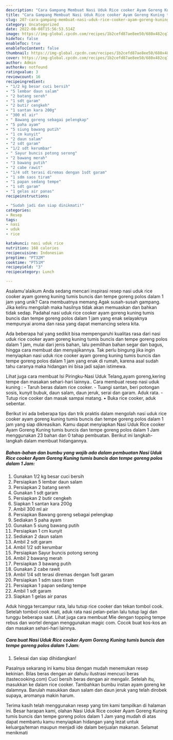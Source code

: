```yaml
---
description: "Cara Gampang Membuat Nasi Uduk Rice cooker Ayam Goreng Kuning tumis buncis dan tempe goreng polos dalam 1 Jam{ yang Enak"
title: "Cara Gampang Membuat Nasi Uduk Rice cooker Ayam Goreng Kuning tumis buncis dan tempe goreng polos dalam 1 Jam{ yang Enak"
slug: 207-cara-gampang-membuat-nasi-uduk-rice-cooker-ayam-goreng-kuning-tumis-buncis-dan-tempe-goreng-polos-dalam-1-jam-yang-enak
category: Uncategorized
date: 2022-08-08T15:56:53.514Z
image: https://img-global.cpcdn.com/recipes/1b2cefd87ae8ee50/680x482cq70/nasi-uduk-rice-cooker-ayam-goreng-kuning-tumis-buncis-dan-tempe-goreng-polos-dalam-1-jam-foto-resep-utama.jpg
hideToc: false
enableToc: true
enableTocContent: false
thumbnail: https://img-global.cpcdn.com/recipes/1b2cefd87ae8ee50/680x482cq70/nasi-uduk-rice-cooker-ayam-goreng-kuning-tumis-buncis-dan-tempe-goreng-polos-dalam-1-jam-foto-resep-utama.jpg
cover: https://img-global.cpcdn.com/recipes/1b2cefd87ae8ee50/680x482cq70/nasi-uduk-rice-cooker-ayam-goreng-kuning-tumis-buncis-dan-tempe-goreng-polos-dalam-1-jam-foto-resep-utama.jpg
author: Admin
authorAv: notfound
ratingvalue: 3
reviewcount: 16
recipeingredient:
- "1/2 kg besar cuci bersih"
- "5 lembar daun salam"
- "2 batang sereh"
- "1 sdt garam"
- "2 butir cengkeh"
- "1 santan kara 200g"
- "300 ml air"
- " Bawang goreng sebagai pelengkap"
- "5 paha ayam"
- "5 siung bawang putih"
- "1 cm kunyit"
- "2 daun salam"
- "2 sdt garam"
- "1/2 sdt kerumbar"
- " Sayur buncis potong serong"
- "2 bawang merah"
- "3 bawang putih"
- "2 cabe rawit"
- "1/4 sdt terasi diremas dengan 1sdt garam"
- "1 sdm saos tiram"
- "1 papan sedang tempe"
- "1 sdt garam"
- "1 gelas air panas"
recipeinstructions:

- "Sudah jadi dan siap dinikmati!"
categories:
- Resep
tags:
- nasi
- uduk
- rice

katakunci: nasi uduk rice 
nutrition: 168 calories
recipecuisine: Indonesian
preptime: "PT32M"
cooktime: "PT51M"
recipeyield: "3"
recipecategory: Lunch

---
```



Asalamu'alaikum Anda sedang mencari inspirasi resep nasi uduk rice cooker ayam goreng kuning tumis buncis dan tempe goreng polos dalam 1 jam yang unik? Cara membuatnya memang Agak susah-susah gampang. Jika keliru mengolah maka hasilnya tidak akan memuaskan dan bahkan tidak sedap. Padahal nasi uduk rice cooker ayam goreng kuning tumis buncis dan tempe goreng polos dalam 1 jam yang enak selayaknya mempunyai aroma dan rasa yang dapat memancing selera kita.


Ada beberapa hal yang sedikit bisa mempengaruhi kualitas rasa dari nasi uduk rice cooker ayam goreng kuning tumis buncis dan tempe goreng polos dalam 1 jam, mulai dari jenis bahan, lalu pemilihan bahan segar dan bagus, hingga cara membuat dan menyajikannya. Tak perlu bingung jika ingin menyiapkan nasi uduk rice cooker ayam goreng kuning tumis buncis dan tempe goreng polos dalam 1 jam yang enak di rumah, karena asal sudah tahu caranya maka hidangan ini bisa jadi sajian istimewa.

Lihat juga cara membuat Isi Piringku-Nasi Uduk Telang,ayam goreng,kering tempe dan masakan sehari-hari lainnya.. Cara membuat resep nasi uduk kuning : - Taruh beras dalam rice cooker. - Tuangi santan, beri potongan sosis, kunyit bubuk, daun salam, daun jeruk, serai dan garam. Aduk rata. - Tutup rice cooker dan masak sampai matang. • Buka rice cooker, aduk sebentar.


Berikut ini ada beberapa tips dan trik praktis dalam mengolah nasi uduk rice cooker ayam goreng kuning tumis buncis dan tempe goreng polos dalam 1 jam yang siap dikreasikan. Kamu dapat menyiapkan Nasi Uduk Rice cooker Ayam Goreng Kuning tumis buncis dan tempe goreng polos dalam 1 Jam menggunakan 23 bahan dan 0 tahap pembuatan. Berikut ini langkah-langkah dalam membuat hidangannya.

<!--inarticleads1-->

##### Bahan-bahan dan bumbu yang wajib ada dalam pembuatan Nasi Uduk Rice cooker Ayam Goreng Kuning tumis buncis dan tempe goreng polos dalam 1 Jam:

1. Gunakan 1/2 kg besar cuci bersih
1. Persiapkan 5 lembar daun salam
1. Persiapkan 2 batang sereh
1. Gunakan 1 sdt garam
1. Persiapkan 2 butir cengkeh
1. Siapkan 1 santan kara 200g
1. Ambil 300 ml air
1. Persiapkan  Bawang goreng sebagai pelengkap
1. Sediakan 5 paha ayam
1. Gunakan 5 siung bawang putih
1. Persiapkan 1 cm kunyit
1. Sediakan 2 daun salam
1. Ambil 2 sdt garam
1. Ambil 1/2 sdt kerumbar
1. Persiapkan  Sayur buncis potong serong
1. Ambil 2 bawang merah
1. Persiapkan 3 bawang putih
1. Gunakan 2 cabe rawit
1. Ambil 1/4 sdt terasi diremas dengan 1sdt garam
1. Persiapkan 1 sdm saos tiram
1. Persiapkan 1 papan sedang tempe
1. Ambil 1 sdt garam
1. Siapkan 1 gelas air panas


Aduk hingga tercampur rata, lalu tutup rice cooker dan tekan tombol cook. Setelah tombol cook mati, aduk rata nasi pelan-pelan lalu tutup lagi dan tunggu beberapa saat. Lihat juga cara membuat Mie dengan topping tempe rebus dan wortel dengan menggunakan magic com. Cocok buat kos-kos an dan masakan sehari-hari lainnya. 

<!--inarticleads2-->

##### Cara buat Nasi Uduk Rice cooker Ayam Goreng Kuning tumis buncis dan tempe goreng polos dalam 1 Jam:


1. Selesai dan siap dihidangkan!

Pasalnya sekarang ini kamu bisa dengan mudah menemukan resep kekinian. Bilas beras dengan air dahulu ilustrasi mencuci beras (tastecooking.com) Cuci bersih beras dengan air mengalir. Setelah itu, masukkan ke dalam rice cooker. Tambahkan bumbu instan ayam goreng ke dalamnya. Barulah masukkan daun salam dan daun jeruk yang telah dirobek supaya, aromanya makin harum. 

Terima kasih telah menggunakan resep yang tim kami tampilkan di halaman ini. Besar harapan kami, olahan Nasi Uduk Rice cooker Ayam Goreng Kuning tumis buncis dan tempe goreng polos dalam 1 Jam yang mudah di atas dapat membantu kamu menyiapkan hidangan yang lezat untuk keluarga/teman maupun menjadi ide dalam berjualan makanan. Selamat menikmati

